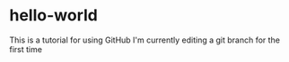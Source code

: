 # hello-world
This is a tutorial for using GitHub
I'm currently editing a git branch for the first time
